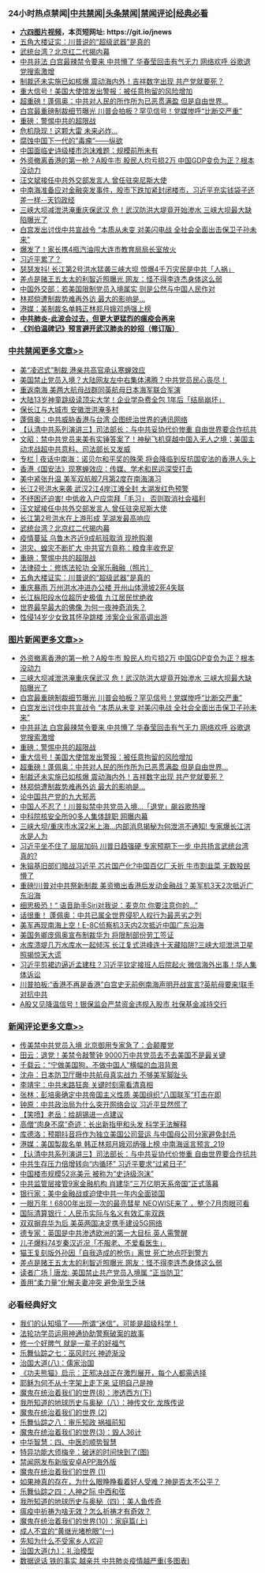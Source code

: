 <div id="tt">
<h3>24小时热点禁闻|<a href="#%E4%B8%AD%E5%85%B1%E7%A6%81%E9%97%BB%E6%9B%B4%E5%A4%9A%E6%96%87%E7%AB%A0">中共禁闻</a>|<a href="#%E5%9B%BE%E7%89%87%E6%96%B0%E9%97%BB%E6%9B%B4%E5%A4%9A%E6%96%87%E7%AB%A0">头条禁闻</a>|<a href="#%E6%96%B0%E9%97%BB%E8%AF%84%E8%AE%BA%E6%9B%B4%E5%A4%9A%E6%96%87%E7%AB%A0">禁闻评论|<a href="#%E5%BF%85%E7%9C%8B%E7%BB%8F%E5%85%B8%E5%A5%BD%E6%96%87">经典必看</a></h3>
<ul>
<li><b><a href="http://d1.bdrive.tk/64.mp4" target="_blank">六四图片视频</a>，本页短网址: https://git.io/jnews</b></li>
<li><a href="https://github.com/fqnews/bnews/blob/master/cbnews/20200717/1362260.md">五角大楼证实：川普说的“超级武器”是真的</a></li>
<li><a href="https://github.com/fqnews/bnews/blob/master/cbnews/20200717/1362298.md">武统台湾？北京红二代揭内幕</a></li>
<li><a href="https://github.com/fqnews/bnews/blob/master/topimagenews/20200717/1362352.md">中共非法 白宫最辣禁令要来 中共懵了 华春莹回击有气无力 网络欢呼 谷歌退党搜索激增</a></li>
<li><a href="https://github.com/fqnews/bnews/blob/master/topimagenews/20200717/1362211.md">制裁还未实施已如核爆 震动海内外！吉祥数字出现 共产党就要死？</a></li>
<li><a href="https://github.com/fqnews/bnews/blob/master/topimagenews/20200717/1362271.md">重大信号！美国大使馆发出警报：被任意拘留的风险增加</a></li>
<li><a href="https://github.com/fqnews/bnews/blob/master/topimagenews/20200717/1362259.md">超重磅！蓬佩奥：中共对人民的所作所为已恶贯满盈 但是自由世界…</a></li>
<li><a href="https://github.com/fqnews/bnews/blob/master/topimagenews/20200717/1362421.md">白宫最重磅制裁细节曝光 川普会拍板？罕见信号！党媒惨呼“比断交严重”</a></li>
<li><a href="https://github.com/fqnews/bnews/blob/master/comments/20200717/1362287.md">重磅：警惕中共的超限战</a></li>
<li><a href="https://github.com/fqnews/bnews/blob/master/cnnews/20200718/1362526.md">危机隐现！这颗大雷 未来必炸…</a></li>
<li><a href="https://github.com/fqnews/bnews/blob/master/comments/20200718/1362497.md">腐蚀中国下一代的”毒瘤“——纵欲</a></li>
<li><a href="https://github.com/fqnews/bnews/blob/master/finance/20200717/1362295.md">中国面临史诗级楼市泡沫难题：规模前所未有</a></li>
<li><a href="https://github.com/fqnews/bnews/blob/master/topimagenews/20200717/1362461.md">外资撤离香港的第一枪？A股牛市 股民人均亏损2万 中国GDP变负为正？根本没动力</a></li>
<li><a href="https://github.com/fqnews/bnews/blob/master/cbnews/20200717/1362323.md">汪文斌接任中共外交部发言人 曾任驻突尼斯大使</a></li>
<li><a href="https://github.com/fqnews/bnews/blob/master/bannedvideo/20200717/1362369.md">中南海准备应对金融突发事件，股市下跌加紧封闭楼市，习近平充实钱袋子还差一样--天钧政经</a></li>
<li><a href="https://github.com/fqnews/bnews/blob/master/topimagenews/20200717/1362452.md">三峡大坝减泄洪淹重庆保武汉 危！武汉防洪大堤竟开始渗水 三峡大坝最大缺陷曝光了</a></li>
<li><a href="https://github.com/fqnews/bnews/blob/master/topimagenews/20200717/1362370.md">白宫发出讨伐中共宣战令 “本质从未变 对美闪电战 全社会全面出击保卫子孙未来"</a></li>
<li><a href="https://github.com/fqnews/bnews/blob/master/cbnews/20200717/1362174.md">爆发了！家长携4瓶汽油闯大连市教育局局长室放火</a></li>
<li><a href="https://github.com/fqnews/bnews/blob/master/ssgc/20200717/1362403.md">习近平累了？</a></li>
<li><a href="https://github.com/fqnews/bnews/blob/master/cbnews/20200717/1362226.md">瑟瑟发抖! 长江第2号洪水猛袭三峡大坝 惊爆4千万灾民是中共「人祸」</a></li>
<li><a href="https://github.com/fqnews/bnews/blob/master/comments/20200718/1362529.md">差点是赌王五太太的利智近照曝光  网友：怪不得李连杰身体这么弱</a></li>
<li><a href="https://github.com/fqnews/bnews/blob/master/baitai/20200717/1362393.md">中国外交部：若美国限制党员入境属实 则是公然与中国人民作对</a></li>
<li><a href="https://github.com/fqnews/bnews/blob/master/topimagenews/20200717/1362194.md">林郑倘遭制裁势难再外访 最大的影响是...</a></li>
<li><a href="https://github.com/fqnews/bnews/blob/master/cnnews/hknews/20200717/1362275.md">港媒：美制裁名单韩正林郑月娥邓炳强上榜</a></li>
<li><b><a href="https://github.com/fqnews/bnews/blob/master/comments/20200211/1275071.md" target="_blank">中共肺炎-此波会过去，但更大更猛烈的瘟疫会再来</a></b></li>
<li><b><a href="https://github.com/fqnews/bnews/blob/master/comments/20200207/1272816.md" target="_blank">《刘伯温碑记》预言避开武汉肺炎的妙招（修订版）</a></b></li>
</ul>
</div>

<div class="catlist">
<h3><a href="https://github.com/fqnews/bnews/blob/master/cbnews/" target="_blank">中共禁闻</a><span><a href="https://github.com/fqnews/bnews/blob/master/cbnews/" target="_blank" rel="nofollow">更多文章>></a></span></h3>
<ul>
<li><a href="https://github.com/fqnews/bnews/blob/master/cbnews/20200718/1362634.md" target="_blank">美“凌迟式”制裁 港亲共高官承认寒蝉效应</a></li>
<li><a href="https://github.com/fqnews/bnews/blob/master/cbnews/20200718/1362633.md" target="_blank">美国禁止党员入境？大陆网友左中右集体沸腾？中共党员民心丧尽！</a></li>
<li><a href="https://github.com/fqnews/bnews/blob/master/cbnews/20200718/1362626.md" target="_blank">重返南海 美两大航母战群同英航母日本海军联合军演</a></li>
<li><a href="https://github.com/fqnews/bnews/blob/master/cbnews/20200718/1362625.md" target="_blank">大陆13岁神童跳级读顶尖大学！企业学杂费全包 1年后「结局崩坏」</a></li>
<li><a href="https://github.com/fqnews/bnews/blob/master/cbnews/20200718/1362624.md" target="_blank">保长江与大城市 安徽泄洪淹多村</a></li>
<li><a href="https://github.com/fqnews/bnews/blob/master/cbnews/20200718/1362606.md" target="_blank">蓬佩奥：中共威胁香港与台湾 企图统治世界的通讯网络</a></li>
<li><a href="https://github.com/fqnews/bnews/blob/master/comments/20200718/1362590.md" target="_blank">【认清中共系列演讲三】司法部长：与中共妥协代价惨重 自由世界要合作抗共</a></li>
<li><a href="https://github.com/fqnews/bnews/blob/master/cbnews/20200718/1362562.md" target="_blank">文昭：禁中共党员来美有实锤答案了！神秘飞机穿越中国入无人之境；美国主动求战超中共意料、司法部长又发威</a></li>
<li><a href="https://github.com/fqnews/bnews/blob/master/cbnews/20200718/1362545.md" target="_blank">专栏 | 夜话中南海：诺贝尔和平奖的殊荣   将会降临到反抗国安法的香港人头上</a></li>
<li><a href="https://github.com/fqnews/bnews/blob/master/cbnews/20200718/1362483.md" target="_blank">香港《国安法》现寒蝉效应：传媒、学术和民运深受打击</a></li>
<li><a href="https://github.com/fqnews/bnews/blob/master/cbnews/20200718/1362482.md" target="_blank">美中紧张升温 美军双航舰7月第2度在南海演习</a></li>
<li><a href="https://github.com/fqnews/bnews/blob/master/cbnews/20200717/1362405.md" target="_blank">长江2号洪水来袭 武汉2江4岸江滩全封 太湖发红色预警</a></li>
<li><a href="https://github.com/fqnews/bnews/blob/master/cbnews/20200717/1362332.md" target="_blank">不纾困还迫害! 中低收入户应崇拜「毛习」 否则取消社会福利</a></li>
<li><a href="https://github.com/fqnews/bnews/blob/master/cbnews/20200717/1362323.md" target="_blank">汪文斌接任中共外交部发言人 曾任驻突尼斯大使</a></li>
<li><a href="https://github.com/fqnews/bnews/blob/master/cbnews/20200717/1362302.md" target="_blank">长江第2号洪水在上游形成 芜湖发最高响应</a></li>
<li><a href="https://github.com/fqnews/bnews/blob/master/cbnews/20200717/1362298.md" target="_blank">武统台湾？北京红二代揭内幕</a></li>
<li><a href="https://github.com/fqnews/bnews/blob/master/cbnews/20200717/1362294.md" target="_blank">疫情蔓延 乌鲁木齐近9成航班取消 现抢购潮</a></li>
<li><a href="https://github.com/fqnews/bnews/blob/master/cbnews/20200717/1362291.md" target="_blank">洪灾、蝗灾不断扩大 中共官方竟称：粮食丰收充足</a></li>
<li><a href="https://github.com/fqnews/bnews/blob/master/comments/20200717/1362287.md" target="_blank">重磅：警惕中共的超限战</a></li>
<li><a href="https://github.com/fqnews/bnews/blob/master/cbnews/20200717/1362258.md" target="_blank">法律硕士：修炼法轮功 全家乐融融（照片）</a></li>
<li><a href="https://github.com/fqnews/bnews/blob/master/cbnews/20200717/1362260.md" target="_blank">五角大楼证实：川普说的“超级武器”是真的</a></li>
<li><a href="https://github.com/fqnews/bnews/blob/master/cbnews/20200717/1362243.md" target="_blank">重庆暴雨 万州洪水冲进办公楼 开州山体滑坡2死4失联</a></li>
<li><a href="https://github.com/fqnews/bnews/blob/master/cbnews/20200717/1362236.md" target="_blank">长江枞阳段水位超历史极值 九江居民忧绝收</a></li>
<li><a href="https://github.com/fqnews/bnews/blob/master/cbnews/20200717/1362235.md" target="_blank">世界最早最大的佛像 为何一夜神奇消失？</a></li>
<li><a href="https://github.com/fqnews/bnews/blob/master/cbnews/20200717/1362231.md" target="_blank">性侵14岁少女致其怀孕跳楼 涉案企业家高调出游</a></li>

</ul>
</div>
<div class="catlist">
<h3><a href="https://github.com/fqnews/bnews/blob/master/topimagenews/" target="_blank">图片新闻</a><span><a href="https://github.com/fqnews/bnews/blob/master/topimagenews/" target="_blank" rel="nofollow">更多文章>></a></span></h3>
<ul>
<li><a href="https://github.com/fqnews/bnews/blob/master/topimagenews/20200717/1362461.md" target="_blank">外资撤离香港的第一枪？A股牛市 股民人均亏损2万 中国GDP变负为正？根本没动力</a></li>
<li><a href="https://github.com/fqnews/bnews/blob/master/topimagenews/20200717/1362452.md" target="_blank">三峡大坝减泄洪淹重庆保武汉 危！武汉防洪大堤竟开始渗水 三峡大坝最大缺陷曝光了</a></li>
<li><a href="https://github.com/fqnews/bnews/blob/master/topimagenews/20200717/1362421.md" target="_blank">白宫最重磅制裁细节曝光 川普会拍板？罕见信号！党媒惨呼“比断交严重”</a></li>
<li><a href="https://github.com/fqnews/bnews/blob/master/topimagenews/20200717/1362370.md" target="_blank">白宫发出讨伐中共宣战令 “本质从未变 对美闪电战 全社会全面出击保卫子孙未来&#8221;</a></li>
<li><a href="https://github.com/fqnews/bnews/blob/master/topimagenews/20200717/1362352.md" target="_blank">中共非法 白宫最辣禁令要来 中共懵了 华春莹回击有气无力 网络欢呼 谷歌退党搜索激增</a></li>
<li><a href="https://github.com/fqnews/bnews/blob/master/comments/20200717/1362287.md" target="_blank">重磅：警惕中共的超限战</a></li>
<li><a href="https://github.com/fqnews/bnews/blob/master/topimagenews/20200717/1362271.md" target="_blank">重大信号！美国大使馆发出警报：被任意拘留的风险增加</a></li>
<li><a href="https://github.com/fqnews/bnews/blob/master/topimagenews/20200717/1362259.md" target="_blank">超重磅！蓬佩奥：中共对人民的所作所为已恶贯满盈 但是自由世界…</a></li>
<li><a href="https://github.com/fqnews/bnews/blob/master/topimagenews/20200717/1362211.md" target="_blank">制裁还未实施已如核爆 震动海内外！吉祥数字出现 共产党就要死？</a></li>
<li><a href="https://github.com/fqnews/bnews/blob/master/topimagenews/20200717/1362194.md" target="_blank">林郑倘遭制裁势难再外访 最大的影响是&#8230;</a></li>
<li><a href="https://github.com/fqnews/bnews/blob/master/comments/20200717/1361899.md" target="_blank">论中国共产党的九大邪恶</a></li>
<li><a href="https://github.com/fqnews/bnews/blob/master/topimagenews/20200717/1362114.md" target="_blank">中国人不忍了！川普拟禁中共党员入境…「退党」飙谷歌热搜</a></li>
<li><a href="https://github.com/fqnews/bnews/blob/master/topimagenews/20200717/1362021.md" target="_blank">中科院核安全所90多人集体辞职 网曝内幕</a></li>
<li><a href="https://github.com/fqnews/bnews/blob/master/topimagenews/20200716/1361971.md" target="_blank">三峡大坝/重庆市水深2米上海&#8230;内部消息揭秘为何泄洪不通知! 专家爆长江洪水是人为</a></li>
<li><a href="https://github.com/fqnews/bnews/blob/master/topimagenews/20200716/1361957.md" target="_blank">习近平坐不住了 层层加码 川普日趋强硬 专家预期下一步 中共扬言武统台湾 真的?</a></li>
<li><a href="https://github.com/fqnews/bnews/blob/master/topimagenews/20200716/1361918.md" target="_blank">朱镕基旧部们暗战习近平 芯片国产化?中国百亿厂夭折 牛市割韭菜 无数股民懵了</a></li>
<li><a href="https://github.com/fqnews/bnews/blob/master/topimagenews/20200716/1361832.md" target="_blank">重磅!川普对中共祭新制裁 美资撤出香港后发动金融战？美军机3天2次抵近广东沿海</a></li>
<li><a href="https://github.com/fqnews/bnews/blob/master/topimagenews/20200716/1361775.md" target="_blank">细思极恐！“ 语音助手Siri对我说：麦克尔 你要注意你的…&#8221;</a></li>
<li><a href="https://github.com/fqnews/bnews/blob/master/topimagenews/20200716/1361599.md" target="_blank">话很重！ 蓬佩奥：中共已属全世界侵犯人权行为最恶劣之列</a></li>
<li><a href="https://github.com/fqnews/bnews/blob/master/topimagenews/20200716/1361598.md" target="_blank">美军再现南海上空！E-8C侦察机3天内2次抵近中国广东沿海</a></li>
<li><a href="https://github.com/fqnews/bnews/blob/master/topimagenews/20200716/1361473.md" target="_blank">美国务卿庞佩奥宣布制裁华为 将限制部份劳工签证</a></li>
<li><a href="https://github.com/fqnews/bnews/blob/master/topimagenews/20200715/1361448.md" target="_blank">水库溃堤几万水库水一起倾泻 长江复式洪峰连十天藏陷阱?三峡大坝泄洪卫星照揭惊天大谎</a></li>
<li><a href="https://github.com/fqnews/bnews/blob/master/topimagenews/20200715/1361354.md" target="_blank">习近平剪裙边逼近孟建柱？习近平钦定接班人后院起火 微信海外出事！华人集体诉讼</a></li>
<li><a href="https://github.com/fqnews/bnews/blob/master/topimagenews/20200715/1361328.md" target="_blank">川普拍板:“香港不再是香港”白宫史无前例南海声明开战宣言?英航母要来!联手对抗中共</a></li>
<li><a href="https://github.com/fqnews/bnews/blob/master/topimagenews/20200715/1361266.md" target="_blank">A股又见降温信号！银保监会严禁资金违规入股市 社保基金减持交行</a></li>

</ul>
</div>
<div class="catlist">
<h3><a href="https://github.com/fqnews/bnews/blob/master/comments/" target="_blank">新闻评论</a><span><a href="https://github.com/fqnews/bnews/blob/master/comments/" target="_blank" rel="nofollow">更多文章>></a></span></h3>
<ul>
<li><a href="https://github.com/fqnews/bnews/blob/master/comments/20200718/1362631.md" target="_blank">传美禁中共党员入境 北京御用专家急了：会颠覆党</a></li>
<li><a href="https://github.com/fqnews/bnews/blob/master/comments/20200718/1362619.md" target="_blank">田云：退党！美禁令敲警钟 9000万中共党员去不去美国不是最关键</a></li>
<li><a href="https://github.com/fqnews/bnews/blob/master/comments/20200718/1362618.md" target="_blank">千载云：“宁做美国狗，不做中国人”横幅的血泪背景</a></li>
<li><a href="https://github.com/fqnews/bnews/blob/master/comments/20200718/1362613.md" target="_blank">沈舟：日本防卫厅曝中共航母真实战力 不够美军脚趾头</a></li>
<li><a href="https://github.com/fqnews/bnews/blob/master/comments/20200718/1362612.md" target="_blank">李靖宇：中共末路狂奔 关键时刻需看清真相</a></li>
<li><a href="https://github.com/fqnews/bnews/blob/master/comments/20200718/1362610.md" target="_blank">张林：彭培奥确定中共帝国主义性质 美国组织“八国联军”打击在即</a></li>
<li><a href="https://github.com/fqnews/bnews/blob/master/comments/20200718/1362609.md" target="_blank">钟原：中共政治局为什么突开网络会议 习近平显然慌了</a></li>
<li><a href="https://github.com/fqnews/bnews/blob/master/comments/20200718/1362608.md" target="_blank">【笑喷】老岳：给胡锡进一点建议</a></li>
<li><a href="https://github.com/fqnews/bnews/blob/master/comments/20200718/1362604.md" target="_blank">高僧“肉身不腐”奇迹：长出新指甲和头发 科学无法解释</a></li>
<li><a href="https://github.com/fqnews/bnews/blob/master/comments/20200718/1362600.md" target="_blank">库德洛：预期抖音将作为独立美国公司营运 与中国母公司分家避免封杀</a></li>
<li><a href="https://github.com/fqnews/bnews/blob/master/comments/20200718/1362595.md" target="_blank">港媒：美国製裁名单 韩正林郑月娥邓炳强上榜 中南海谣言预言_219</a></li>
<li><a href="https://github.com/fqnews/bnews/blob/master/comments/20200718/1362590.md" target="_blank">【认清中共系列演讲三】司法部长：与中共妥协代价惨重 自由世界要合作抗共</a></li>
<li><a href="https://github.com/fqnews/bnews/blob/master/comments/20200718/1362575.md" target="_blank">中共生存压力倍增转向“内循环”  习近平要求“过紧日子”</a></li>
<li><a href="https://github.com/fqnews/bnews/blob/master/comments/20200718/1362572.md" target="_blank">中国楼市规模52兆美元 被称为“史诗级泡沫”</a></li>
<li><a href="https://github.com/fqnews/bnews/blob/master/comments/20200718/1362571.md" target="_blank">中共监管层接管9家金融机构 肖建华“三万亿明天系帝国”正式落幕</a></li>
<li><a href="https://github.com/fqnews/bnews/blob/master/comments/20200718/1362569.md" target="_blank">银行家：美中金融战或迫使中共一年内全面锁国</a></li>
<li><a href="https://github.com/fqnews/bnews/blob/master/comments/20200718/1362567.md" target="_blank">一眼万年！6800年出现一次的最亮彗星 NEOWISE来了 ，整个7月肉眼可看</a></li>
<li><a href="https://github.com/fqnews/bnews/blob/master/comments/20200718/1362566.md" target="_blank">国际清算银行：人民币实际与名义有效汇率双跌</a></li>
<li><a href="https://github.com/fqnews/bnews/blob/master/comments/20200718/1362558.md" target="_blank">双双摒弃华为后 美英两国决定携手建设5G网络</a></li>
<li><a href="https://github.com/fqnews/bnews/blob/master/comments/20200718/1362557.md" target="_blank">德专家：英国是中共渗透欧洲的第一大目标 英人需警醒</a></li>
<li><a href="https://github.com/fqnews/bnews/blob/master/comments/20200718/1362535.md" target="_blank">儿子爆料74岁秦汉近况「不服老、不爱看医生」</a></li>
<li><a href="https://github.com/fqnews/bnews/blob/master/comments/20200718/1362530.md" target="_blank">猫王复刻版外孙因「自我造成的枪伤」离世  死亡地点吓到警方</a></li>
<li><a href="https://github.com/fqnews/bnews/blob/master/comments/20200718/1362529.md" target="_blank">差点是赌王五太太的利智近照曝光  网友：怪不得李连杰身体这么弱</a></li>
<li><a href="https://github.com/fqnews/bnews/blob/master/comments/20200718/1362527.md" target="_blank">读者广场 | 唐龙: 美国禁止共产党员入境属 “正当防卫”</a></li>
<li><a href="https://github.com/fqnews/bnews/blob/master/comments/20200718/1362501.md" target="_blank">善用“柔力量”化解夫妻冲突  避免渐生乏味</a></li>

</ul>
</div>

<div class="catlist">
<h3>必看经典好文</h3>
<ul>
<li><a href="https://github.com/fqnews/bnews/blob/master/sohnews/20161029/607205.md" target="_blank">我们的认知塌了——所谓“迷信”，可能是超级科学！</a></li>
<li><a href="https://github.com/fqnews/bnews/blob/master/cbnews/20170626/780479.md" target="_blank">法轮功学员运用神通协助警察破案的故事</a></li>
<li><a href="https://github.com/fqnews/bnews/blob/master/funmedia/20200713/1359909.md" target="_blank">修一个好脾气 就是一辈子的好福气</a></li>
<li><a href="https://github.com/fqnews/bnews/blob/master/tculture/20190101/792550.md" target="_blank">乐舞仙踪之七：巫风时兴 神迹渐没</a></li>
<li><a href="https://github.com/fqnews/bnews/blob/master/cbnews/20190424/914482.md" target="_blank">治国大道(八)：儒家治国</a></li>
<li><a href="https://github.com/fqnews/bnews/blob/master/comments/20200308/1290182.md" target="_blank">《功夫熊猫》启示：正邪决战正在激烈展开，每个人都需选择</a></li>
<li><a href="https://github.com/fqnews/bnews/blob/master/ccpdope/20190803/1168965.md" target="_blank">耶稣为何不从十字架上走下来 证明自己是神</a></li>
<li><a href="https://github.com/fqnews/bnews/blob/master/topimagenews/20180527/948714.md" target="_blank">魔鬼在统治着我们的世界(8)：渗透西方(下)</a></li>
<li><a href="https://github.com/fqnews/bnews/blob/master/topimagenews/20180225/905380.md" target="_blank">我所知道的地球历史与奥秘（八）：神传文化 龙族传说</a></li>
<li><a href="https://github.com/fqnews/bnews/blob/master/topimagenews/20180520/944940.md" target="_blank">魔鬼在统治着我们的世界 (2)</a></li>
<li><a href="https://github.com/fqnews/bnews/blob/master/tculture/20170717/792953.md" target="_blank">乐舞仙踪之八：审乐知政 祸福前知</a></li>
<li><a href="https://github.com/fqnews/bnews/blob/master/topimagenews/20180521/945342.md" target="_blank">魔鬼在统治着我们的世界(3)：毁人36计</a></li>
<li><a href="https://github.com/fqnews/bnews/blob/master/comments/20200605/783247.md" target="_blank">中华智慧：四、中医的顺势智慧</a></li>
<li><a href="https://github.com/fqnews/bnews/blob/master/ccpdope/20200703/1355002.md" target="_blank">特异功能大师梅辛：破迷的时间快到了(图)</a></li>
<li><a href="https://github.com/fqnews/bnews/blob/master/comments/20200627/783266.md" target="_blank">禁闻网发布新版安卓APP海外版</a></li>
<li><a href="https://github.com/fqnews/bnews/blob/master/topimagenews/20180519/944624.md" target="_blank">魔鬼在统治着我们的世界 (1)</a></li>
<li><a href="https://github.com/fqnews/bnews/blob/master/comments/20200623/1346844.md" target="_blank">如果神真的存在，为什么眼睁睁看着好人受难？神是否太不公平？</a></li>
<li><a href="https://github.com/fqnews/bnews/blob/master/tculture/20190101/791144.md" target="_blank">乐舞仙踪之四：人神之际 中西和弦</a></li>
<li><a href="https://github.com/fqnews/bnews/blob/master/tculture/xiulian/20170729/799172.md" target="_blank">我所知道的地球历史与奥秘（四）：美人鱼传奇</a></li>
<li><a href="https://github.com/fqnews/bnews/blob/master/comments/20200502/1322275.md" target="_blank">瘟疫中祈祷为啥无效？怎么祈祷才有奇效？</a></li>
<li><a href="https://github.com/fqnews/bnews/blob/master/topimagenews/20180529/950153.md" target="_blank">魔鬼在统治着我们的世界(10)：家庭篇(上)</a></li>
<li><a href="https://github.com/fqnews/bnews/blob/master/lifebaike/20200527/1334909.md" target="_blank">成人不宜的“黄继光堵枪眼”(一)</a></li>
<li><a href="https://github.com/fqnews/bnews/blob/master/comments/20200620/1346848.md" target="_blank">先知为什么不受家乡人欢迎</a></li>
<li><a href="https://github.com/fqnews/bnews/blob/master/cbnews/20180315/914943.md" target="_blank">治国大道(九)：礼治模型</a></li>
<li><a href="https://github.com/fqnews/bnews/blob/master/comments/20200620/1347687.md" target="_blank">数据说话 铁的事实 越亲共 中共肺炎疫情越严重(多图表)</a></li>

</ul>
</div>